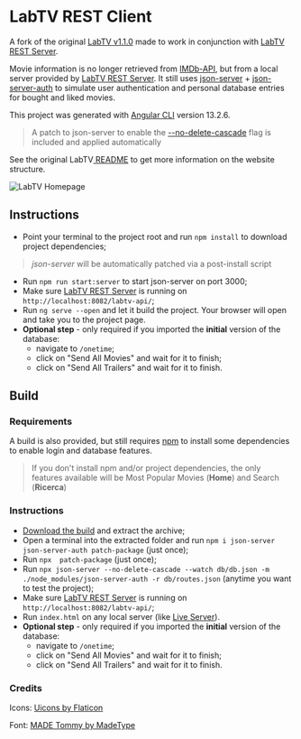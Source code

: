 # LabTV REST Client

A fork of the original [LabTV v1.1.0](https://github.com/Montblanc0/LabTV/tree/c9921283550ccea79695638b0797b890e1f44a1b "LabTV v1.1.0") made to work in conjunction with [LabTV REST Server](https://github.com/Montblanc0/LabTV-REST-Server "LabTV REST Server").

Movie information is no longer retrieved from [IMDb-API](https://imdb-api.com/), but from a local server provided by [LabTV REST Server](https://github.com/Montblanc0/LabTV-REST-Server "LabTV REST Server"). It still uses [json-server](https://github.com/typicode/json-server) + [json-server-auth](https://github.com/jeremyben/json-server-auth#readme) to simulate user authentication and personal database entries for bought and liked movies.

This project was generated with [Angular CLI](https://github.com/angular/angular-cli) version 13.2.6.

> A patch to json-server to enable the [--no-delete-cascade](https://github.com/typicode/json-server/pull/756/files) flag is included and applied automatically

See the original LabTV[ README](https://github.com/Montblanc0/LabTV/blob/master/README.md " README") to get more information on the website structure.

![LabTV Homepage](https://i.ibb.co/s1gv13v/labtv1-1.jpg "LabTV Homepage")

## Instructions

- Point your terminal to the project root and run `npm install` to download project dependencies;
> *json-server* will be automatically patched via a post-install script
- Run `npm run start:server` to start json-server on port 3000;
- Make sure [LabTV REST Server](https://github.com/Montblanc0/LabTV-REST-Server "LabTV REST Server") is running on `http://localhost:8082/labtv-api/`;
- Run `ng serve --open` and let it build the project. Your browser will open and take you to the project page.
- **Optional step** - only required if you imported the **initial** version of the database:
	- navigate to `/onetime`;
	- click on "Send All Movies" and wait for it to finish;
	- click on "Send All Trailers" and wait for it to finish.

## Build

### Requirements
A build is also provided, but still requires [npm](https://docs.npmjs.com/downloading-and-installing-node-js-and-npm) to install some dependencies to enable login and database features.
> If you don't install npm and/or project dependencies, the only features available will be Most Popular Movies (**Home**) and Search (**Ricerca**)

### Instructions

- [Download the build](https://github.com/Montblanc0/LabTV-REST-Client/releases) and extract the archive;
- Open a terminal into the extracted folder and run `npm i json-server json-server-auth patch-package` (just once);
- Run `npx  patch-package` (just once);
- Run `npx json-server --no-delete-cascade --watch db/db.json -m ./node_modules/json-server-auth -r db/routes.json` (anytime you want to test the project);
- Make sure [LabTV REST Server](https://github.com/Montblanc0/LabTV-REST-Server "LabTV REST Server") is running on `http://localhost:8082/labtv-api/`;
- Run `index.html` on any local server (like [Live Server](https://marketplace.visualstudio.com/items?itemName=ritwickdey.LiveServer)).
- **Optional step** - only required if you imported the **initial** version of the database:
	- navigate to `/onetime`;
	- click on "Send All Movies" and wait for it to finish;
	- click on "Send All Trailers" and wait for it to finish.

### Credits

Icons: [Uicons by Flaticon](https://www.flaticon.com/uicons)

Font: [MADE Tommy by MadeType](https://www.behance.net/madetype)
